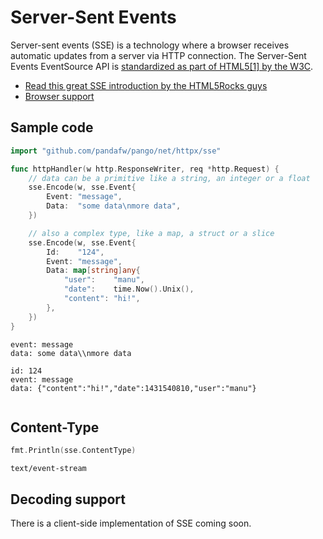 # Server-Sent Events

Server-sent events (SSE) is a technology where a browser receives automatic updates from a server via HTTP connection. The Server-Sent Events EventSource API is [standardized as part of HTML5[1] by the W3C](http://www.w3.org/TR/2009/WD-eventsource-20091029/).

- [Read this great SSE introduction by the HTML5Rocks guys](http://www.html5rocks.com/en/tutorials/eventsource/basics/)
- [Browser support](http://caniuse.com/#feat=eventsource)

## Sample code

```go
import "github.com/pandafw/pango/net/httpx/sse"

func httpHandler(w http.ResponseWriter, req *http.Request) {
	// data can be a primitive like a string, an integer or a float
	sse.Encode(w, sse.Event{
		Event: "message",
		Data:  "some data\nmore data",
	})

	// also a complex type, like a map, a struct or a slice
	sse.Encode(w, sse.Event{
		Id:    "124",
		Event: "message",
		Data: map[string]any{
			"user":    "manu",
			"date":    time.Now().Unix(),
			"content": "hi!",
		},
	})
}
```
```
event: message
data: some data\\nmore data

id: 124
event: message
data: {"content":"hi!","date":1431540810,"user":"manu"}
 
```

## Content-Type

```go
fmt.Println(sse.ContentType)
```
```
text/event-stream
```

## Decoding support

There is a client-side implementation of SSE coming soon.
